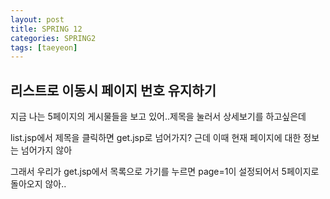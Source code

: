 ```yaml
---
layout: post
title: SPRING 12
categories: SPRING2
tags: [taeyeon]
---
```


## 리스트로 이동시 페이지 번호 유지하기

지금 나는 5페이지의 게시물들을 보고 있어..제목을 눌러서 상세보기를 하고싶은데

list.jsp에서 제목을 클릭하면 get.jsp로 넘어가지? 근데 이때 현재 페이지에 대한 정보는 넘어가지 않아

그래서 우리가 get.jsp에서 목록으로 가기를 누르면 page=1이 설정되어서 5페이지로 돌아오지 않아..

